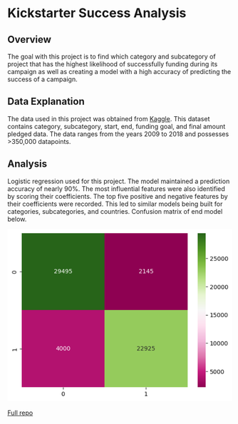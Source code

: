 # Kickstarter Success Analysis

## Overview
The goal with this project is to find which category and subcategory of project that has the highest likelihood of successfully funding during its campaign as well as creating a model with a high accuracy of predicting the success of a campaign.

## Data Explanation
The data used in this project was obtained from <a href="https://www.kaggle.com/datasets/ulrikthygepedersen/kickstarter-projects" target="_blank" rel="noopener noreferrer">Kaggle</a>. This dataset contains category, subcategory, start, end, funding goal, and final amount pledged data. The data ranges from the years 2009 to 2018 and possesses >350,000 datapoints.

## Analysis
Logistic regression used for this project. The model maintained a prediction accuracy of nearly 90%. The most influential features were also identified by scoring their coefficients. The top five positive and negative features by their coefficients were recorded. This led to similar models being built for categories, subcategories, and countries. Confusion matrix of end model below.

![Vis](../Images/kickstarter_vis.png "Confusion Matrix")

<a href="https://github.com/kinikepike1/ProjectShowcase/tree/main/KickstarterSuccessAnalysis" target="_blank" rel="noopener noreferrer">Full repo</a>
